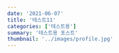 ```yaml
---
date: '2021-06-07'
title: '테스트11'
categories: ['테스트용']
summary: '테스트용 포스트'
thumbnail: '../images/profile.jpg'
---
```

